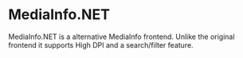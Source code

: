 # MediaInfo.NET

MediaInfo.NET is a alternative MediaInfo frontend. Unlike the original frontend it supports High DPI and a search/filter feature.